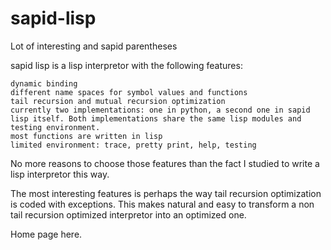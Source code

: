 # sapid-lisp
Lot of interesting and sapid parentheses

sapid lisp is a lisp interpretor with the following features:

    dynamic binding
    different name spaces for symbol values and functions
    tail recursion and mutual recursion optimization
    currently two implementations: one in python, a second one in sapid lisp itself. Both implementations share the same lisp modules and testing environment.
    most functions are written in lisp
    limited environment: trace, pretty print, help, testing

No more reasons to choose those features than the fact I studied to write a lisp interpretor this way.

The most interesting features is perhaps the way tail recursion optimization is coded with exceptions. This makes natural and easy to transform a non tail recursion optimized interpretor into an optimized one.

Home page here.

